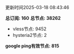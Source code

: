 更新时间2025-03-18 08:43:46

**总订阅: 160**
**总节点: 38262**
- vless节点: 9452
- hysteria2节点: 2

**google ping有效节点: 815**

